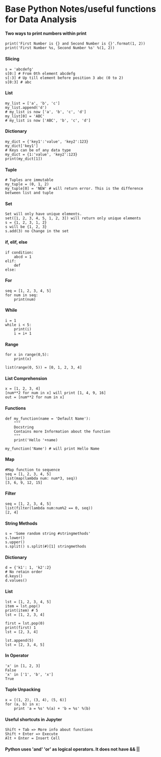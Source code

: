 # Base Python Notes/useful functions for Data Analysis

#### Two ways to print numbers within print
```
print('First Number is {} and Second Number is {}'.format(1, 2))
print('First Number %s, Second Number %s' %(1, 2))
```

#### Slicing
```
s = 'abcdefg'
s[0:] # From 0th element abcdefg
s[:3] # Up till element before position 3 abc (0 to 2)
s[0:3] # abc
```

#### List 
```
my_list = ['a', 'b', 'c']
my_list.append('d')
# my_list is now ['a', 'b', 'c', 'd']
my_list[0] = 'ABC'
# my_list is now ['ABC', 'b', 'c', 'd']
```

#### Dictionary
```
my_dict = {'key1':'value', 'key2':123}
my_dict['key1']
# Keys can be of any data type
my_dict = {1:'value', 'key2':123}
print(my_dict[1]) 
```

#### Tuple
```
# Tuples are immutable
my_tuple = (0, 1, 2)
my_tuple[0] = 'NEW' # will return error. This is the difference between list and tuple
```

#### Set
```
Set will only have unique elements.
set([1, 2, 3, 4, 5, 1, 2, 3]) will return only unique elements
s = {1, 2, 3, 1, 2}
s will be {1, 2, 3}
s.add(3) no Change in the set
```

#### if, elif, else
```
if condition:
    abcd = 1
elif:
    def
else:
```

#### For
```
seq = [1, 2, 3, 4, 5]
for num in seq:
    print(num)
```

#### While
````
i = 1
while i < 5:
    print(i)
    i = i+ 1 
````

#### Range
```
for x in range(0,5):
    print(x)
    
list(range(0, 5)) = [0, 1, 2, 3, 4]
```

#### List Comprehension
```
x = [1, 2, 3, 4]
[num**2 for num in x] will print [1, 4, 9, 16]
out = [num**2 for num in x]
```

#### Functions
```
def my_function(name = 'Default Name'):
    """
    Docstring
    Contains more Information about the function
    """
    print('Hello '+name)

my_function('Name') # will print Hello Name
```

#### Map 
```
#Map function to sequence
seq = [1, 2, 3, 4, 5]
list(map(lambda num: num*3, seq)) 
[3, 6, 9, 12, 15]
```

#### Filter
```
seq = [1, 2, 3, 4, 5]
list(filter(lambda num:num%2 == 0, seq))
[2, 4]
```

#### String Methods
```
s = 'Some random string #stringmethods'
s.lower()
s.upper()
s.split() s.split(#)[1] stringmethods
```

#### Dictionary
```
d = {'k1': 1, 'k2':2}
# No retain order
d.keys()
d.values()
```

#### List 
```
lst = [1, 2, 3, 4, 5]
item = lst.pop()
print(item) # 5
lst = [1, 2, 3, 4]

first = lst.pop(0)
print(first) 1
lst = [2, 3, 4]

lst.append(5)
lst = [2, 3, 4, 5]
```

#### In Operator
```
'x' in [1, 2, 3]
False
'x' in ['1', 'b', 'x']
True
```

#### Tuple Unpacking
```
x = [(1, 2), (3, 4), (5, 6)]
for (a, b) in x:
    print 'a = %s' %(a) + 'b = %s' %(b)
```

#### Useful shortcuts in Jupyter
```
Shift + Tab => More info about functions
Shift + Enter => Execute
Alt + Enter = Insert Cell
```

#### Python uses 'and' 'or' as logical operators. It does not have && ||